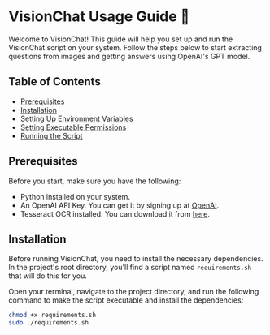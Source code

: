 # VisionChat Usage Guide :rocket:

Welcome to VisionChat! This guide will help you set up and run the VisionChat script on your system. Follow the steps below to start extracting questions from images and getting answers using OpenAI's GPT model.

## Table of Contents
- [Prerequisites](#prerequisites)
- [Installation](#installation)
- [Setting Up Environment Variables](#setting-up-environment-variables)
- [Setting Executable Permissions](#setting-executable-permissions)
- [Running the Script](#running-the-script)

## Prerequisites
Before you start, make sure you have the following:
- Python installed on your system.
- An OpenAI API Key. You can get it by signing up at [OpenAI](https://beta.openai.com/signup/).
- Tesseract OCR installed. You can download it from [here](https://github.com/tesseract-ocr/tessdoc).
## Installation
Before running VisionChat, you need to install the necessary dependencies. In the project's root directory, you'll find a script named `requirements.sh` that will do this for you.

Open your terminal, navigate to the project directory, and run the following command to make the script executable and install the dependencies:
```sh
chmod +x requirements.sh
sudo ./requirements.sh
